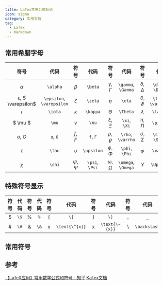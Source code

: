 ```yaml
---
title: LaTex常用公式标记
icon: sigma
category: 实用文档
tag:
  - LaTex
  - markdown
---
```


## 常用希腊字母

|             符号              |           代码            |        符号        |      代码      |          符号          |        代码        |           符号            |         代码          |
| :---------------------------: | :-----------------------: | :----------------: | :------------: | :--------------------: | :----------------: | :-----------------------: | :-------------------: |
|          $\alpha$           |         `\alpha`          |     $\beta$      |    `\beta`     |  $\gamma$, $\Gamma$  | `\gamma`, `\Gamma` |  $\delta$, $\Delta$   |  `\delta`, `\Delta`   |
| $\epsilon$, $ \varepsilon$ | `\epsilon`, `\varepsilon` |     $\zeta$      |    `\zeta`     |        $\eta$        |       `\eta`       | $\theta$, $\vartheta$ | `\theta`, `\vartheta` |
|           $\iota$           |          `\iota`          |     $\kappa$     |    `\kappa`    |       $\Theta$       |      `\Theta`      |        $\lambda$        |       `\lambda`       |
|            $ \mu $            |           `\mu`           |      $\nu$       |     `\nu`      |    $\xi$, $\Xi$    |    `\xi`, `\Xi`    |     $\pi$, $\Pi$      |     `\pi`, `\Pi`      |
|          $o$, $O$           |         `o`, `O`          |    $f$, $F$    |    `f`, `F`    | $\rho$, $\varrho$  | `\rho`, `\varrho`  |  $\sigma$, $\Sigma$   |  `\sigma`, `\Sigma`   |
|           $\tau$            |          `\tau`           |    $\upsilon$    |   `\upsilon`   |   $\phi$, $\Phi$   |   `\phi`, `\Phi`   |        $\varphi$        |       `\varphi`       |
|           $\chi$            |          `\chi`           | $\psi$, $\Psi$ | `\psi`, `\Psi` | $\omega$, $\Omega$ | `\omega`, `\Omega` |       $\Upsilon$        |      `\Upsilon`       |

## 特殊符号显示

|  符号  | 代码 |  符号  | 代码 |       符号       |      代码      |      符号      |      代码      |     符号     |     代码     |
| :----: | :--: | :----: | :--: | :--------------: | :------------: | :------------: | :------------: | :----------: | :----------: |
| $\$$ | `\$` | $\%$ | `%`  |      $\{$      |      `\{`      |     $\}$     |      `\}`      |     $\_$     |     `_`      |
|  $\#$  | `\#` |  $\&$  | `\&` | $\text{\^{x}}$ | `\text{\^{x}}` | $\text{\~{x}}$ | `\text{\~{x}}` | $\backslash$ | `\backslash` |

## 常用符号



## 参考

[【LaTeX应用】常用数学公式和符号 - 知乎](https://zhuanlan.zhihu.com/p/464237097)
[KaTex文档](https://katex.org/docs/support_table)

